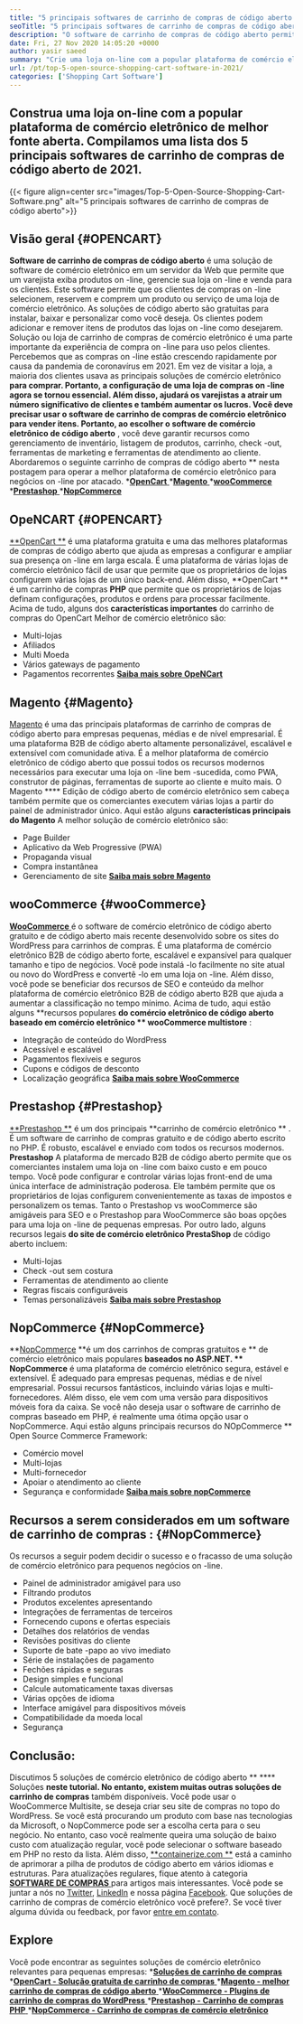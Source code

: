 ```yaml
---
title: "5 principais softwares de carrinho de compras de código aberto em 2021" 
seoTitle: "5 principais softwares de carrinho de compras de código aberto em 2021" 
description: "O software de carrinho de compras de código aberto permite configurar um site de comércio eletrônico on-line de baixo custo para o seu negócio. Vamos revisar os 5 principais carrinhos de compras de freeware." 
date: Fri, 27 Nov 2020 14:05:20 +0000
author: yasir saeed
summary: "Crie uma loja on-line com a popular plataforma de comércio eletrônico de melhor fonte aberta. Compilamos uma lista dos 5 principais softwares de carrinho de compras de código aberto de 2021." 
url: /pt/top-5-open-source-shopping-cart-software-in-2021/
categories: ['Shopping Cart Software']
---
```


## Construa uma loja on-line com a popular plataforma de comércio eletrônico de melhor fonte aberta. Compilamos uma lista dos 5 principais softwares de carrinho de compras de código aberto de 2021.

{{< figure align=center src="images/Top-5-Open-Source-Shopping-Cart-Software.png" alt="5 principais softwares de carrinho de compras de código aberto">}}


## **Visão geral** {#OPENCART}
**Software de carrinho de compras de código aberto**  é uma solução de software de comércio eletrônico em um servidor da Web que permite que um varejista exiba produtos on -line, gerencie sua loja on -line e venda para os clientes. Este software permite que os clientes de compras on -line selecionem, reservem e comprem um produto ou serviço de uma loja de comércio eletrônico. As soluções de código aberto são gratuitas para instalar, baixar e personalizar como você deseja. Os clientes podem adicionar e remover itens de produtos das lojas on -line como desejarem. Solução ou loja de carrinho de compras de comércio eletrônico é uma parte importante da experiência de compra on -line para uso pelos clientes.
Percebemos que as compras on -line estão crescendo rapidamente por causa da pandemia de coronavírus em 2021. Em vez de visitar a loja, a maioria dos clientes usava as principais soluções de comércio eletrônico **para comprar. Portanto, a configuração de uma loja de compras on -line agora se tornou essencial. Além disso, ajudará os varejistas a atrair um número significativo de clientes e também aumentar os lucros. Você deve precisar usar o software de carrinho de compras de comércio eletrônico para vender itens. Portanto, ao escolher o software de comércio eletrônico de código aberto** , você deve garantir recursos como gerenciamento de inventário, listagem de produtos, carrinho, check -out, ferramentas de marketing e ferramentas de atendimento ao cliente.
Abordaremos o seguinte carrinho de compras de código aberto ** nesta postagem para operar a melhor plataforma de comércio eletrônico para negócios on -line por atacado.
  *[**OpenCart** ][1]
  *[**Magento** ][2]
  *[**wooCommerce** ][3]
  *[**Prestashop** ][4]
  *[**NopCommerce** ][5]

## OpeNCART   {#OPENCART}
[**OpenCart **][6] é uma plataforma gratuita e uma das melhores plataformas de compras de código aberto que ajuda as empresas a configurar e ampliar sua presença on -line em larga escala. É uma plataforma de várias lojas de comércio eletrônico fácil de usar que permite que os proprietários de lojas configurem várias lojas de um único back-end. Além disso,  **OpenCart **  é um carrinho de compras  **PHP**   que permite que os proprietários de lojas definam configurações, produtos e ordens para processar facilmente.
Acima de tudo, alguns dos **características importantes**  do carrinho de compras do OpenCart Melhor de comércio eletrônico são:
  * Multi-lojas
  * Afiliados
  * Multi Moeda
  * Vários gateways de pagamento
  * Pagamentos recorrentes
[**Saiba mais sobre OpeNCart** ][7]

## Magento   {#Magento}
[Magento][8] é uma das principais plataformas de carrinho de compras de código aberto para empresas pequenas, médias e de nível empresarial. É uma plataforma B2B de código aberto altamente personalizável, escalável e extensível com comunidade ativa. É a melhor plataforma de comércio eletrônico de código aberto que possui todos os recursos modernos necessários para executar uma loja on -line bem -sucedida, como PWA, construtor de páginas, ferramentas de suporte ao cliente e muito mais. O Magento **** Edição de código aberto de comércio eletrônico sem cabeça também permite que os comerciantes executem várias lojas a partir do painel de administrador único.
Aqui estão alguns **características principais do Magento**  A melhor solução de comércio eletrônico são:
  * Page Builder
  * Aplicativo da Web Progressive (PWA)
  * Propaganda visual
  * Compra instantânea
  * Gerenciamento de site
[**Saiba mais sobre Magento** ][8]

## wooCommerce   {#wooCommerce}
[**WooCommerce** ][9] é o software de comércio eletrônico de código aberto gratuito e de código aberto mais recente desenvolvido sobre os sites do WordPress para carrinhos de compras. É uma plataforma de comércio eletrônico B2B de código aberto forte, escalável e expansível para qualquer tamanho e tipo de negócios. Você pode instalá -lo facilmente no site atual ou novo do WordPress e convertê -lo em uma loja on -line. Além disso, você pode se beneficiar dos recursos de SEO e conteúdo da melhor plataforma de comércio eletrônico B2B de código aberto B2B que ajuda a aumentar a classificação no tempo mínimo.
Acima de tudo, aqui estão alguns **recursos populares  **do comércio eletrônico de código aberto baseado em comércio eletrônico **  wooCommerce multistore** :
  * Integração de conteúdo do WordPress
  * Acessível e escalável
  * Pagamentos flexíveis e seguros
  * Cupons e códigos de desconto
  * Localização geográfica
[**Saiba mais sobre WooCommerce** ][10]

## Prestashop   {#Prestashop}
[**Prestashop **][11] é um dos principais  **carrinho de comércio eletrônico ** . É um software de carrinho de compras gratuito e de código aberto escrito no PHP. É robusto, escalável e enviado com todos os recursos modernos.  **Prestashop**   A plataforma de mercado B2B de código aberto permite que os comerciantes instalem uma loja on -line com baixo custo e em pouco tempo. Você pode configurar e controlar várias lojas front-end de uma única interface de administração poderosa. Ele também permite que os proprietários de lojas configurem convenientemente as taxas de impostos e personalizem os temas. Tanto o Prestashop vs wooCommerce são amigáveis ​​para SEO e o Prestashop para WooCommerce são boas opções para uma loja on -line de pequenas empresas.
Por outro lado, alguns recursos legais **do site de comércio eletrônico PrestaShop**  de código aberto incluem:
  * Multi-lojas
  * Check -out sem costura
  * Ferramentas de atendimento ao cliente
  * Regras fiscais configuráveis
  * Temas personalizáveis
[**Saiba mais sobre Prestashop** ][12]

## NopCommerce   {#NopCommerce}
**[NopCommerce][13]  **é um dos carrinhos de compras gratuitos e **  de comércio eletrônico mais populares  **baseados no ASP.NET. **  NopCommerce**  é uma plataforma de comércio eletrônico segura, estável e extensível. É adequado para empresas pequenas, médias e de nível empresarial. Possui recursos fantásticos, incluindo várias lojas e multi-fornecedores. Além disso, ele vem com uma versão para dispositivos móveis fora da caixa. Se você não deseja usar o software de carrinho de compras baseado em PHP, é realmente uma ótima opção usar o NopCommerce.
Aqui estão alguns principais recursos do NOpCommerce ** Open Source Commerce Framework:
  * Comércio movel
  * Multi-lojas
  * Multi-fornecedor
  * Apoiar o atendimento ao cliente
  * Segurança e conformidade
[**Saiba mais sobre nopCommerce** ][14]

## **Recursos a serem considerados em um software de carrinho de compras** :   {#NopCommerce}
Os recursos a seguir podem decidir o sucesso e o fracasso de uma solução de comércio eletrônico para pequenos negócios on -line.
  * Painel de administrador amigável para uso
  * Filtrando produtos
  * Produtos excelentes apresentando
  * Integrações de ferramentas de terceiros
  * Fornecendo cupons e ofertas especiais
  * Detalhes dos relatórios de vendas
  * Revisões positivas do cliente
  * Suporte de bate -papo ao vivo imediato
  * Série de instalações de pagamento
  * Fechões rápidas e seguras
  * Design simples e funcional
  * Calcule automaticamente taxas diversas
  * Várias opções de idioma
  * Interface amigável para dispositivos móveis
  * Compatibilidade da moeda local
  * Segurança

## Conclusão:
Discutimos 5 soluções de comércio eletrônico de código aberto ** ****  Soluções  **neste tutorial. No entanto, existem muitas outras soluções de carrinho de compras**   também disponíveis. Você pode usar o WooCommerce Multisite, se deseja criar seu site de compras no topo do WordPress. Se você está procurando um produto com base nas tecnologias da Microsoft, o NopCommerce pode ser a escolha certa para o seu negócio. No entanto, caso você realmente queira uma solução de baixo custo com atualização regular, você pode selecionar o software baseado em PHP no resto da lista.
Além disso, [**containerize.com **][15] está a caminho de aprimorar a pilha de produtos de código aberto em vários idiomas e estruturas. Para atualizações regulares, fique atento à categoria [ **SOFTWARE DE COMPRAS**  ][16] para artigos mais interessantes. Você pode se juntar a nós no [Twitter][17], [LinkedIn][18] e nossa página [Facebook][19]. Que soluções de carrinho de compras de comércio eletrônico você prefere?. Se você tiver alguma dúvida ou feedback, por favor [entre em contato][20].

## Explore
Você pode encontrar as seguintes soluções de comércio eletrônico relevantes para pequenas empresas:
  *[**Soluções de carrinho de compras** ][21]
  *[**OpenCart - Solução gratuita de carrinho de compras** ][22]
  *[**Magento - melhor carrinho de compras de código aberto** ][23]
  *[**WooCommerce - Plugins de carrinho de compras do WordPress** ][24]
  *[**Prestashop - Carrinho de compras PHP** ][25]
  *[**NopCommerce - Carrinho de compras de comércio eletrônico** ][26]

  
[1]: #OpenCart
[2]: #Magento
[3]: #WooCommerce
[4]: #PrestaShop
[5]: #nopCommerce
[6]: https://products.containerize.com/ecommerce/opencart/
[7]: https://www.opencart.com/
[8]: https://magento.com/
[9]: https://products.containerize.com/ecommerce/woocommerce/
[10]: https://woocommerce.com/
[11]: https://products.containerize.com/ecommerce/prestashop/
[12]: https://www.prestashop.com/
[13]: https://products.containerize.com/ecommerce/nopcommerce/
[14]: https://www.nopcommerce.com/
[15]: https://www.containerize.com/
[16]: https://blog.containerize.com/category/shopping-cart-software
[17]: https://twitter.com/containerize_co
[18]: https://www.linkedin.com/company/containerize/
[19]: http://facebook.com/containerize
[20]: mailto:yasir.saeed@aspose.com
[21]: https://products.containerize.com/ecommerce
[22]: https://products.containerize.com/ecommerce/opencart
[23]: https://products.containerize.com/ecommerce/magento
[24]: https://products.containerize.com/ecommerce/woocommerce
[25]: https://products.containerize.com/ecommerce/prestashop
[26]: https://products.containerize.com/ecommerce/nopcommerce
